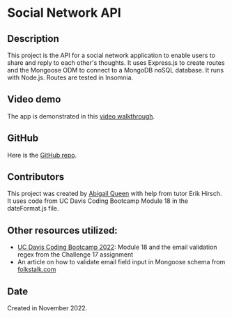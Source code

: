 # Social Network API

## Description
This project is the API for a social network application to enable users to share and reply to each other's thoughts. It uses Express.js to create routes and the Mongoose ODM to connect to a MongoDB noSQL database. It runs with Node.js. Routes are tested in Insomnia.

## Video demo
The app is demonstrated in this [video walkthrough](link).

## GitHub
Here is the [GitHub repo](https://github.com/Abi-Queen/social-network-API). 

## Contributors
This project was created by [Abigail Queen](https://github.com/Abi-Queen.git) with help from tutor Erik Hirsch. It uses code from UC Davis Coding Bootcamp Module 18 in the dateFormat.js file.

## Other resources utilized:
- [UC Davis Coding Bootcamp 2022](https://bootcamp.ucdavis.edu/): Module 18 and the email validation regex from the Challenge 17 assignment
- An article on how to validate email field input in Mongoose schema from [folkstalk.com](https://www.folkstalk.com/2022/09/mongoose-schema-email-type-with-code-examples.html)

## Date
Created in November 2022.